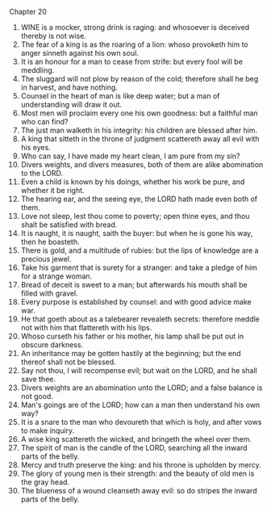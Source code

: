 

Chapter 20

1. WINE is a mocker, strong drink is raging: and whosoever is deceived thereby is not wise.
2. The fear of a king is as the roaring of a lion: whoso provoketh him to anger sinneth against his own soul.
3. It is an honour for a man to cease from strife: but every fool will be meddling.
4. The sluggard will not plow by reason of the cold; therefore shall he beg in harvest, and have nothing.
5. Counsel in the heart of man is like deep water; but a man of understanding will draw it out.
6. Most men will proclaim every one his own goodness: but a faithful man who can find?
7. The just man walketh in his integrity: his children are blessed after him.
8. A king that sitteth in the throne of judgment scattereth away all evil with his eyes.
9. Who can say, I have made my heart clean, I am pure from my sin?
10. Divers weights, and divers measures, both of them are alike abomination to the LORD.
11. Even a child is known by his doings, whether his work be pure, and whether it be right.
12. The hearing ear, and the seeing eye, the LORD hath made even both of them.
13. Love not sleep, lest thou come to poverty; open thine eyes, and thou shalt be satisfied with bread.
14. It is naught, it is naught, saith the buyer: but when he is gone his way, then he boasteth.
15. There is gold, and a multitude of rubies: but the lips of knowledge are a precious jewel.
16. Take his garment that is surety for a stranger: and take a pledge of him for a strange woman.
17. Bread of deceit is sweet to a man; but afterwards his mouth shall be filled with gravel.
18. Every purpose is established by counsel: and with good advice make war.
19. He that goeth about as a talebearer revealeth secrets: therefore meddle not with him that flattereth with his lips.
20. Whoso curseth his father or his mother, his lamp shall be put out in obscure darkness.
21. An inheritance may be gotten hastily at the beginning; but the end thereof shall not be blessed.
22. Say not thou, I will recompense evil; but wait on the LORD, and he shall save thee.
23. Divers weights are an abomination unto the LORD; and a false balance is not good.
24. Man's goings are of the LORD; how can a man then understand his own way?
25. It is a snare to the man who devoureth that which is holy, and after vows to make inquiry.
26. A wise king scattereth the wicked, and bringeth the wheel over them.
27. The spirit of man is the candle of the LORD, searching all the inward parts of the belly.
28. Mercy and truth preserve the king: and his throne is upholden by mercy.
29. The glory of young men is their strength: and the beauty of old men is the gray head.
30. The blueness of a wound cleanseth away evil: so do stripes the inward parts of the belly.
